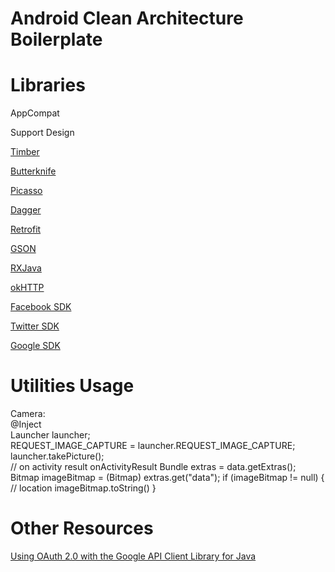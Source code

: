# Android Clean Architecture Boilerplate

# Libraries
<p>AppCompat</p>
<p>Support Design</p>
<p><a href="https://github.com/JakeWharton/timber">Timber</a></p>
<p><a href="http://jakewharton.github.io/butterknife">Butterknife</a></p>
<p><a href="https://github.com/square/picasso">Picasso</a></p>
<p><a href="http://google.github.io/dagger/">Dagger</a></p>
<p><a href="http://square.github.io/retrofit">Retrofit</a></p>
<p><a href="https://github.com/google/gson">GSON</a></p>
<p><a href="https://github.com/ReactiveX/RxJava">RXJava</a></p>
<p><a href="http://square.github.io/okhttp/">okHTTP</a></p>
<p><a href="https://developers.facebook.com/docs/android/">Facebook SDK</a></p>
<p><a href="hhttps://docs.fabric.io/android/twitter/twitter.html">Twitter SDK</a></p>
<p><a href="https://developers.google.com/api-client-library/java/google-api-java-client/oauth2">Google SDK</a></p>

# Utilities Usage
<p>
Camera: <br>
@Inject <br>
Launcher launcher; <br>
REQUEST_IMAGE_CAPTURE = launcher.REQUEST_IMAGE_CAPTURE; <br>
launcher.takePicture(); <br>
// on activity result
onActivityResult
Bundle extras = data.getExtras();
Bitmap imageBitmap = (Bitmap) extras.get("data");
if (imageBitmap != null) {
// location imageBitmap.toString()
}
</p>
<p></p>
<p></p>
<p></p>
<p></p>
<p></p>

# Other Resources
<p><a href="https://developers.google.com/api-client-library/java/google-api-java-client/oauth2">Using OAuth 2.0 with the Google API Client Library for Java</a></p>
